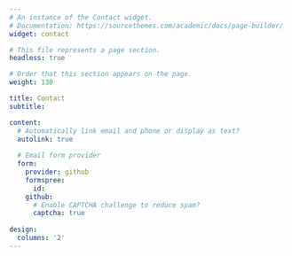 ```yaml
---
# An instance of the Contact widget.
# Documentation: https://sourcethemes.com/academic/docs/page-builder/
widget: contact

# This file represents a page section.
headless: true

# Order that this section appears on the page.
weight: 130

title: Contact
subtitle:

content:
  # Automatically link email and phone or display as text?
  autolink: true
  
  # Email form provider
  form:
    provider: github
    formspree:
      id:
    github:
      # Enable CAPTCHA challenge to reduce spam?
      captcha: true
  
design:
  columns: '2'
---
```

